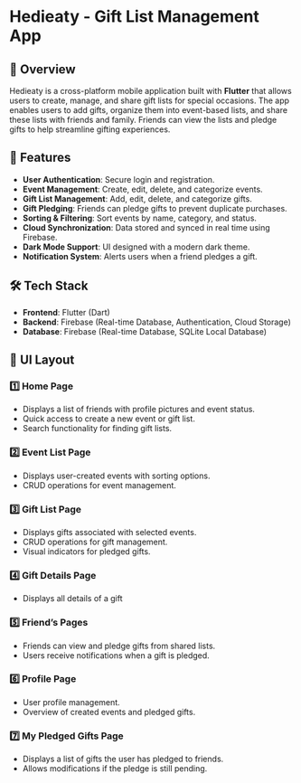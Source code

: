 # Hedieaty - Gift List Management App

## 📌 Overview

Hedieaty is a cross-platform mobile application built with **Flutter** that allows users to create, manage, and share gift lists for special occasions. The app enables users to add gifts, organize them into event-based lists, and share these lists with friends and family. Friends can view the lists and pledge gifts to help streamline gifting experiences.

## 🚀 Features

- **User Authentication**: Secure login and registration.
- **Event Management**: Create, edit, delete, and categorize events.
- **Gift List Management**: Add, edit, delete, and categorize gifts.
- **Gift Pledging**: Friends can pledge gifts to prevent duplicate purchases.
- **Sorting & Filtering**: Sort events by name, category, and status.
- **Cloud Synchronization**: Data stored and synced in real time using Firebase.
- **Dark Mode Support**: UI designed with a modern dark theme.
- **Notification System**: Alerts users when a friend pledges a gift.

## 🛠 Tech Stack

- **Frontend**: Flutter (Dart)
- **Backend**: Firebase (Real-time Database, Authentication, Cloud Storage)
- **Database**: Firebase (Real-time Database, SQLite Local Database)

## 🎨 UI Layout

### 1️⃣ Home Page

- Displays a list of friends with profile pictures and event status.
- Quick access to create a new event or gift list.
- Search functionality for finding gift lists.

### 2️⃣ Event List Page

- Displays user-created events with sorting options.
- CRUD operations for event management.

### 3️⃣ Gift List Page

- Displays gifts associated with selected events.
- CRUD operations for gift management.
- Visual indicators for pledged gifts.

### 4️⃣ Gift Details Page

- Displays all details of a gift

### 5️⃣ Friend’s Pages

- Friends can view and pledge gifts from shared lists.
- Users receive notifications when a gift is pledged.

### 6️⃣ Profile Page

- User profile management.
- Overview of created events and pledged gifts.

### 7️⃣ My Pledged Gifts Page

- Displays a list of gifts the user has pledged to friends.
- Allows modifications if the pledge is still pending.
